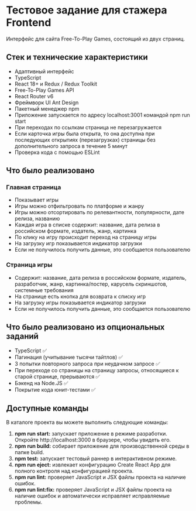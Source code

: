 # Тестовое задание для стажера Frontend

Интерфейс для сайта Free-To-Play Games, состоящий из двух страниц.

## Стек и технические характеристики
- Адаптивный интерфейс
- TypeScript
- React 18+ и Redux / Redux Toolkit
- Free-To-Play Games API
- React Router v6
- Фреймворк UI Ant Design
- Пакетный менеджер npm
- Приложение запускается по адресу localhost:3001 командой npm run start
- При переходах по ссылкам страница не перезагружается
- Если карточка игры была открыта, то она доступна при последующих открытиях (перезагрузках) страницы без дополнительного запроса в течение 5 минут
- Проверка кода с помощью ESLint

## Что было реализовано

### Главная страница

- Показывает игры
- Игры можно отфильтровать по платформе и жанру
- Игры можно отсортировать по релевантности, популярности, дате релиза, названию
- Каждая игра в списке содержит: название, дата релиза в российском формате, издатель, жанр, картинка
- По клику на игру происходит переход на страницу игры
- На загрузку игр показывается индикатор загрузки
- Если не получилось получить данные, это сообщается пользователю

### Страница игры

- Содержит: название, дата релиза в российском формате, издатель, разработчик, жанр, картинка/постер, карусель скриншотов, системные требования
- На странице есть кнопка для возврата к списку игр
- На загрузку игры показывается индикатор загрузки
- Если не получилось получить данные, это сообщается пользователю

## Что было реализовано из опциональных заданий
- TypeScript ✅
- Пагинация (учитывание тысячи тайтлов) ✅
- 3 попытки повторного запроса при неудачном запросе ✅
- При переходе со страницы на страницу запросы, относящиеся к старой странице, прерываются ✅
- Бэкенд на Node.JS ✅
- Покрытие кода юнит-тестами ✅

## Доступные команды
В каталоге проекта вы можете выполнить следующие команды:

1. **npm run start:** запускает приложение в режиме разработки. Откройте http://localhost:3000 в браузере, чтобы увидеть его.
2. **npm run build:** собирает приложение для производственной среды в папке build.
3. **npm test:** запускает тестовый раннер в интерактивном режиме.
4. **npm run eject:** извлекает конфигурацию Create React App для полного контроля над конфигурацией проекта.
5. **npm run lint:** проверяет JavaScript и JSX файлы проекта на наличие ошибок.
6. **npm run lint:fix:** проверяет JavaScript и JSX файлы проекта на наличие ошибок и автоматически исправляет исправляемые проблемы.
